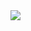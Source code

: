 <img src="https://capsule-render.vercel.app/api?type=waving&color=15204C&height=120&section=header&text=홀로서기&fontSize=70&color=ffffff&stroke=666666&strokeWidth=6" />

